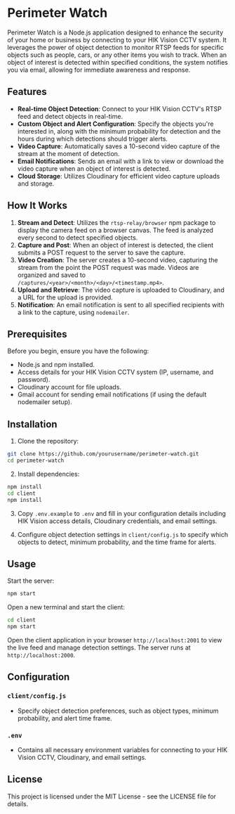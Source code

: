 # Perimeter Watch

Perimeter Watch is a Node.js application designed to enhance the security of your home or business by connecting to your HIK Vision CCTV system. It leverages the power of object detection to monitor RTSP feeds for specific objects such as people, cars, or any other items you wish to track. When an object of interest is detected within specified conditions, the system notifies you via email, allowing for immediate awareness and response.

## Features

- **Real-time Object Detection**: Connect to your HIK Vision CCTV's RTSP feed and detect objects in real-time.
- **Custom Object and Alert Configuration**: Specify the objects you're interested in, along with the minimum probability for detection and the hours during which detections should trigger alerts.
- **Video Capture**: Automatically saves a 10-second video capture of the stream at the moment of detection.
- **Email Notifications**: Sends an email with a link to view or download the video capture when an object of interest is detected.
- **Cloud Storage**: Utilizes Cloudinary for efficient video capture uploads and storage.

## How It Works

1. **Stream and Detect**: Utilizes the `rtsp-relay/browser` npm package to display the camera feed on a browser canvas. The feed is analyzed every second to detect specified objects.
2. **Capture and Post**: When an object of interest is detected, the client submits a POST request to the server to save the capture.
3. **Video Creation**: The server creates a 10-second video, capturing the stream from the point the POST request was made. Videos are organized and saved to `/captures/<year>/<month>/<day>/<timestamp.mp4>`.
4. **Upload and Retrieve**: The video capture is uploaded to Cloudinary, and a URL for the upload is provided.
5. **Notification**: An email notification is sent to all specified recipients with a link to the capture, using `nodemailer`.

## Prerequisites

Before you begin, ensure you have the following:

- Node.js and npm installed.
- Access details for your HIK Vision CCTV system (IP, username, and password).
- Cloudinary account for file uploads.
- Gmail account for sending email notifications (if using the default nodemailer setup).

## Installation

1. Clone the repository:

```bash
git clone https://github.com/yourusername/perimeter-watch.git
cd perimeter-watch
```

2. Install dependencies:

```bash
npm install
cd client
npm install
```

3. Copy `.env.example` to `.env` and fill in your configuration details including HIK Vision access details, Cloudinary credentials, and email settings.

4. Configure object detection settings in `client/config.js` to specify which objects to detect, minimum probability, and the time frame for alerts.

## Usage

Start the server:

```bash
npm start
```

Open a new terminal and start the client:

```bash
cd client
npm start
```

Open the client application in your browser `http://localhost:2001` to view the live feed and manage detection settings. The server runs at `http://localhost:2000`.

## Configuration

### `client/config.js`

- Specify object detection preferences, such as object types, minimum probability, and alert time frame.

### `.env`

- Contains all necessary environment variables for connecting to your HIK Vision CCTV, Cloudinary, and email settings.

## License

This project is licensed under the MIT License - see the LICENSE file for details.